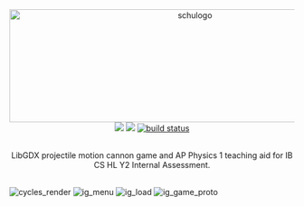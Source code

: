 
<div align="center">
  <a href="https://github.com/pocketrice/Schucannons">
      <img src="https://github.com/PocketRice/Schucannons/assets/79682953/41a43171-36bf-45ae-bd13-5819a573a13d" alt="schulogo" height=200 width=640>
  </a>
</div>
  <div align="center">
<a href="https://github.com/pocketrice/Schucannons/graphs/contributors" alt="Contributors">
        <img src="https://img.shields.io/github/contributors/pocketrice/Schucannons" /></a>
<a href="https://github.com/pocketrice/Schucannons/pulse" alt="Activity">
        <img src="https://img.shields.io/github/commit-activity/m/pocketrice/Schucannons" /></a>
    <a href="https://circleci.com/gh/pocketrice/Schucannons/tree/master">
        <img src="https://img.shields.io/circleci/project/github/pocketrice/Schucannons/master" alt="build status"></a>
</div>

<p align="center">
  <br>
LibGDX projectile motion cannon game and AP Physics 1 teaching aid for IB CS HL Y2 Internal Assessment.
  <br><br>


![cycles_render](https://github.com/PocketRice/Schucannons/assets/79682953/3d182703-4fb2-4330-b22d-5b84f8dfde0c)
![ig_menu](https://github.com/PocketRice/Schucannons/assets/79682953/e3070efd-838f-4280-b7c2-4b3daf5050de)
![ig_load](https://github.com/PocketRice/Schucannons/assets/79682953/d3e56eef-448b-4f73-bc20-6a2fef394993)
![ig_game_proto](https://github.com/PocketRice/Schucannons/assets/79682953/316daf1b-2950-4a9e-8e84-2314dfcc9b3d)
